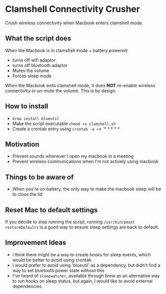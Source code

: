 # Clamshell Connectivity Crusher

Crush wireless connectivity when Macbook enters clamshell mode.

## What the script does

When the Macbook is in clamshell mode + battery powered:

- turns off wifi adaptor
- turns off bluetooth adaptor
- Mutes the volume
- Forces sleep mode

When the Macbook exits clamshell mode, it does **NOT** re-enable wireless connectivity or un-mute the volume. This is by design.

## How to install

- `brew install blueutil`
- Make the script executable `chmod +x clamshell.sh`
- Create a crontab entry using `crontab -e` --> `\* \* \* \* \* <path to clamshell.sh>

## Motivation

- Prevent sounds whenever I open my macbook in a meeting
- Prevent wireless communications when I'm not actively using macbook

## Things to be aware of

- When you're on battery, the only way to make the macbook sleep will be to close the lid

## Reset Mac to default settings

If you decide to stop running the script, running `/usr/bin/pmset restoreDefaults` is a good way to ensure sleep settings are back to default.

## Improvement Ideas

- I think there might be a way to create hooks for sleep events, which would be better to avoid using crontab
- I would prefer to avoid using 'blueutil' as a dependency, but didn't find a way to set bluetooth power state without this
- I've heard of `sleepwatcher`, available through brew as an alternative way to run hooks on sleep status, but again, I would like to avoid external dependencies
